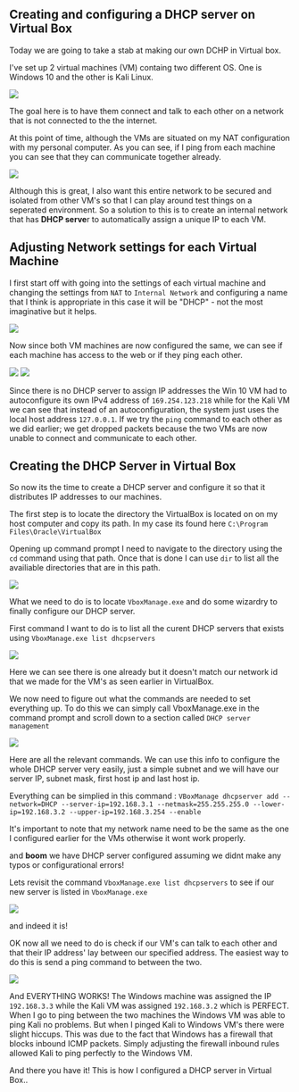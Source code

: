 ## Creating and configuring a DHCP server on Virtual Box

Today we are going to take a stab at making our own DCHP in Virtual box.

I've set up 2 virtual machines (VM) containg two different OS. One is Windows 10 and the other is Kali Linux.

![](images/virtual.PNG)

The goal here is to have them connect and talk to each other on a network that is not connected to the the internet. 

At this point of time, although the VMs are situated on my NAT configuration with my personal computer. As you can see, if I ping from each machine you can see that they can communicate together already. 

![](images/qweqwe.PNG)

Although this is great, I also want this entire network to be secured and isolated from other VM's so that I can play around test things on a seperated environment. So a solution to this is to create an internal network that has  **DHCP serve**r to automatically assign a unique IP to each VM.

## Adjusting Network settings for each Virtual Machine

I first start off with going into the settings of each virtual machine and changing the settings from `NAT`  to `Internal Network` and configuring a name that I think is appropriate in this case it will be "DHCP" - not the most imaginative but it helps. 

![](images/addadaadadadda.PNG)

Now since both VM machines are now configured the same, we can see if each machine has access to the web or if they ping each other. 

![](images/Kaliauto.PNG)
![](images/windows%20auto%20config.PNG)


Since there is no DHCP server to assign IP addresses the Win 10 VM had to autoconfigure its own IPv4 address of `169.254.123.218` while for the Kali VM we can see that instead of an autoconfiguration, the system just uses the local host address `127.0.0.1`. If we try the `ping`  command to each other as we did earlier; we get dropped packets because the two VMs are now unable to connect and communicate to each other.

## Creating the DHCP Server in Virtual Box
So now its the time to create a DHCP server and configure it so that it distributes IP addresses to our machines.

The first step is to locate the directory the VirtualBox is located on on my host computer and copy its path.
In my case its found here `C:\Program Files\Oracle\VirtualBox`

Opening up command prompt I need to navigate to the directory using the `cd` command using that path. Once that is done I can use `dir` to list all the availiable directories that are in this path. 

![](images/asdafafafasdgdfghfgjhfghj.PNG)

What we need to do is to locate `VboxManage.exe` and do some wizardry to finally configure our DHCP server. 

First command I want to do is to list all the curent DHCP servers that exists using 
`VboxManage.exe list dhcpservers`

![](images/list.PNG)

Here we can see there is one already but it doesn't match our network id that we made for the VM's as seen earlier in VirtualBox. 

We now need to figure out what the commands are needed to set everything up. To do this we can simply call VboxManage.exe in the command prompt and scroll down to a section called `DHCP server management` 

![](images/management.PNG)

Here are all the relevant commands. We can use this info to configure the whole DHCP server very easily, just a simple subnet and we will have our server IP, subnet mask, first host ip and last host ip. 

Everything can be simplied in this command :
`VBoxManage dhcpserver add --network=DHCP --server-ip=192.168.3.1 --netmask=255.255.255.0 --lower-ip=192.168.3.2 --upper-ip=192.168.3.254 --enable`

It's important to note that my network name need to be the same as the one I configured earlier for the VMs otherwise it wont work properly.

and **boom** we have  DHCP server configured assuming we didnt make any typos or configurational errors!

Lets revisit the command `VboxManage.exe list dhcpservers`  to see if  our new server is listed in `VboxManage.exe`


![](images/lsitedserver.PNG)

and indeed it is!



OK now all we need to do is check if our VM's can talk to each other and that their IP address' lay between our specified address. The easiest way to do this is send a ping command to between the two. 

![](images/TEstwork.PNG)

And EVERYTHING WORKS! The Windows machine was assigned the IP `192.168.3.3`  while the Kali VM was assigned  `192.168.3.2` which is PERFECT. When I go to ping between the two machines the Windows VM was able to ping Kali no problems. But when I pinged Kali to Windows VM's there were slight hiccups. This was due to the fact that Windows has a firewall that blocks inbound ICMP packets. Simply adjusting the firewall inbound rules allowed Kali to ping perfectly to the Windows VM.

And there you have it! This is how I configured a DHCP server in Virtual Box..








